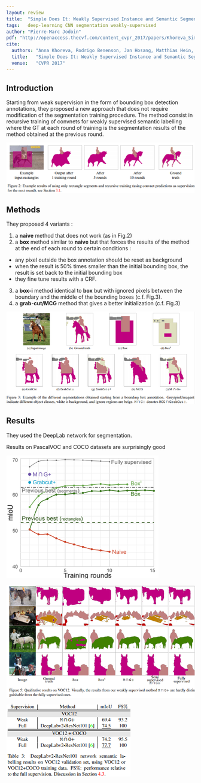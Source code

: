 ```yaml
---
layout: review
title:  "Simple Does It: Weakly Supervised Instance and Semantic Segmentation"
tags:   deep-learning CNN segmentation weakly-supervised
author: "Pierre-Marc Jodoin"
pdf: "http://openaccess.thecvf.com/content_cvpr_2017/papers/Khoreva_Simple_Does_It_CVPR_2017_paper.pdf"
cite:
  authors: "Anna Khoreva, Rodrigo Benenson, Jan Hosang, Matthias Hein, B Schiele" 
  title:   "Simple Does It: Weakly Supervised Instance and Semantic Segmentation"
  venue:   "CVPR 2017"
---
```


## Introduction
 Starting from weak supervision in the form of bounding box detection annotations, they proposed a new approach that does not require modification of the segmentation training procedure.  The method consist in recursive training of convnets for weakly supervised semantic labelling where the GT at each round of training is the segmentation results of the method obtained at the previous round.

![](/article/images/simpleDoesIt/sc02.png)

## Methods

They proposed 4 variants :

1. a **naive** method that does not work (as in Fig.2)
2. a **box** method similar to **naive** but that forces the results of the method at the end of each round to certain conditions :
* any pixel outside the box annotation should be reset as background
* when the result is 50% times smaller than the initial bounding box, the result is set back to the initial bounding box
* they fine tune results with a CRF.
3. a **box-i** method identical to **box**  but with ignored pixels between the boundary and the middle of the bounding boxes (c.f. Fig.3).
4. a **grab-cut/MCG** method that gives a better initialization (c.f. Fig.3)

![](/article/images/simpleDoesIt/sc03.png)


## Results

They used the DeepLab network for segmentation.

Results on PascalVOC and COCO datasets are surprisingly good

![](/article/images/simpleDoesIt/sc05.png)

![](/article/images/simpleDoesIt/sc06.png)


![](/article/images/simpleDoesIt/sc07.png)



